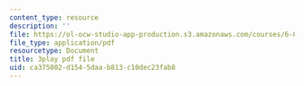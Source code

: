 ```yaml
---
content_type: resource
description: ''
file: https://ol-ocw-studio-app-production.s3.amazonaws.com/courses/6-046j-design-and-analysis-of-algorithms-spring-2015/ca375002d1545daab813c10dec23fab8_C6EWVBNCxsc.pdf
file_type: application/pdf
resourcetype: Document
title: 3play pdf file
uid: ca375002-d154-5daa-b813-c10dec23fab8
---
```

